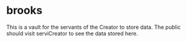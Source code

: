 # brooks
This is a vault for the servants of the Creator to store data.
The public should visit serviCreator to see the data stored here.
